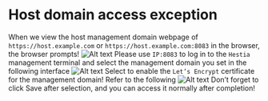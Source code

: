 # Host domain access exception

When we view the host management domain webpage of `https://host.example.com` or `https://host.example.com:8083` in the browser, the browser prompts!
![Alt text](/images/image5.png)
Please use `IP:8083` to log in to the `Hestia` management terminal and select the management domain you set in the following interface
![Alt ​​text](/images/image2.png)
Select to enable the `Let’s Encrypt` certificate for the management domain! Refer to the following
![Alt ​​text](/images/image3.png)
Don’t forget to click Save after selection, and you can access it normally after completion!